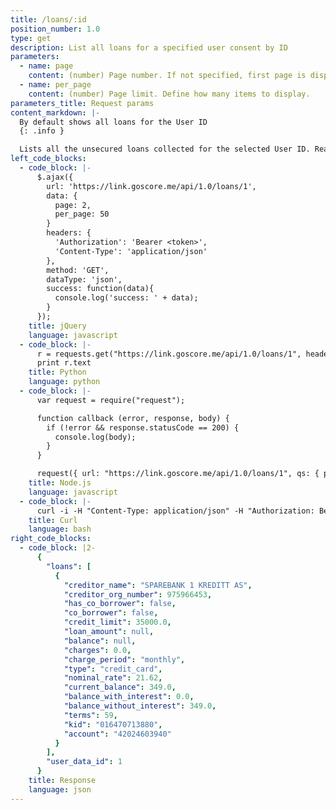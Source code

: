 ```yaml
---
title: /loans/:id
position_number: 1.0
type: get
description: List all loans for a specified user consent by ID
parameters:
  - name: page
    content: (number) Page number. If not specified, first page is displayed.
  - name: per_page
    content: (number) Page limit. Define how many items to display.
parameters_title: Request params
content_markdown: |-
  By default shows all loans for the User ID
  {: .info }

  Lists all the unsecured loans collected for the selected User ID. Read more above about how to get a valid token.
left_code_blocks:
  - code_block: |-
      $.ajax({
        url: 'https://link.goscore.me/api/1.0/loans/1',
        data: {
          page: 2,
          per_page: 50
        }
        headers: {
          'Authorization': 'Bearer <token>',
          'Content-Type': 'application/json'
        },
        method: 'GET',
        dataType: 'json',
        success: function(data){
          console.log('success: ' + data);
        }
      });
    title: jQuery
    language: javascript
  - code_block: |-
      r = requests.get("https://link.goscore.me/api/1.0/loans/1", headers={ "Authorization": "Bearer <token>", "Content-Type": "application/json" })
      print r.text
    title: Python
    language: python
  - code_block: |-
      var request = require("request");

      function callback (error, response, body) {
        if (!error && response.statusCode == 200) {
          console.log(body);
        }
      }

      request({ url: "https://link.goscore.me/api/1.0/loans/1", qs: { page: 2, per_page: 50 }, headers: { "Authorization": "Bearer <token>", "Content-Type": "application/json" }}, callback)
    title: Node.js
    language: javascript
  - code_block: |-
      curl -i -H "Content-Type: application/json" -H "Authorization: Bearer <token>" https://link.goscore.me/api/1.0/loans/1?page=2&per_page=50&active=true
    title: Curl
    language: bash
right_code_blocks:
  - code_block: |2-
      {
        "loans": [
          {
            "creditor_name": "SPAREBANK 1 KREDITT AS",
            "creditor_org_number": 975966453,
            "has_co_borrower": false,
            "co_borrower": false,
            "credit_limit": 35000.0,
            "loan_amount": null,
            "balance": null,
            "charges": 0.0,
            "charge_period": "monthly",
            "type": "credit_card",
            "nominal_rate": 21.62,
            "current_balance": 349.0,
            "balance_with_interest": 0.0,
            "balance_without_interest": 349.0,
            "terms": 59,
            "kid": "016470713880",
            "account": "42024603940"
          }
        ],
        "user_data_id": 1
      }
    title: Response
    language: json
---
```

